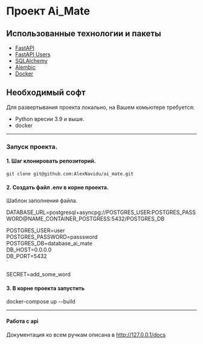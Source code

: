 # Проект Ai_Mate

## Использованные технологии и пакеты 
* [FastAPI](https://fastapi.tiangolo.com/) 
* [FastAPI Users](https://fastapi-users.github.io/fastapi-users/10.1/) 
* [SQLAlchemy](https://www.sqlalchemy.org/) 
* [Alembic](https://alembic.sqlalchemy.org/en/latest/index.html) 
* [Docker](https://www.docker.com)

## Необходимый софт 
Для развертывания проекта локально, на Вашем комьютере требуется:
- Python вресии 3.9 и выше. <br>
- docker <br>

---
### Запуск проекта. 

#### 1. Шаг клонировать репозиторий. 

`git clone git@github.com:AlexNavidu/ai_mate.git`

#### 2. Создать файл .env в корне проекта. 

Шаблон заполнения файла. 

DATABASE_URL=postgresql+asyncpg://POSTGRES_USER:POSTGRES_PASSWORD@NAME_CONTAINER_POSTGRESS:5432/POSTGRES_DB

POSTGRES_USER=user <br>
POSTGRES_PASSWORD=passsword <br>
POSTGRES_DB=database_ai_mate <br>
DB_HOST=0.0.0.0 <br>
DB_PORT=5432 <br>` 

SECRET=add_some_word


#### 3. В корне проекта запустить

docker-compose up --build

---

#### Работа с api 
Документация ко всем ручкам описана в http://127.0.0.1/docs
